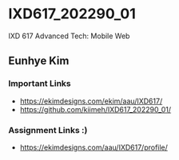 # IXD617_202290_01

IXD 617 Advanced Tech: Mobile Web

## Eunhye Kim

### Important Links

- https://ekimdesigns.com/ekim/aau/IXD617/
- https://github.com/kiimeh/IXD617_202290_01/

### Assignment Links :)

- https://ekimdesigns.com/aau/IXD617/profile/
